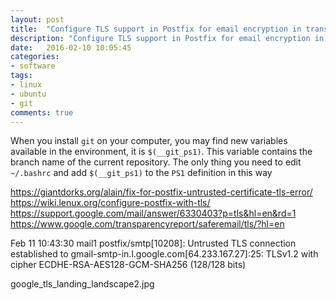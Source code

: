 ```yaml
---
layout: post
title:  "Configure TLS support in Postfix for email encryption in transit"
description: "Configure TLS support in Postfix for email encryption in transit"
date:   2016-02-10 10:05:45
categories:
- software
tags:
- linux
- ubuntu
- git
comments: true
---
```


When you install `git` on your computer, you may find new variables available in the environment, it is `$(__git_ps1)`.
This variable contains the branch name of the current repository. The only thing you need to edit `~/.bashrc`
and add `$(__git_ps1)` to the `PS1` definition in this way

https://giantdorks.org/alain/fix-for-postfix-untrusted-certificate-tls-error/
https://wiki.lenux.org/configure-postfix-with-tls/
https://support.google.com/mail/answer/6330403?p=tls&hl=en&rd=1
https://www.google.com/transparencyreport/saferemail/tls/?hl=en


Feb 11 10:43:30 mail1 postfix/smtp[10208]: Untrusted TLS connection established to gmail-smtp-in.l.google.com[64.233.167.27]:25: TLSv1.2 with cipher ECDHE-RSA-AES128-GCM-SHA256 (128/128 bits)

google_tls_landing_landscape2.jpg 



